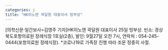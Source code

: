 ```yaml
---
categories: j
title: "HK이노엔 곽달원 대표이사 빙부상"
---
```

[의학신문·일간보사=김영주 기자]HK이노엔 곽달원 대표이사 25일 빙부상. 빈소: 경상북도포항의료원 장례식장 1호실(2층), 발인: 9월27일 오전 7시, 연락처 : 054-245-0444(포항의료원 장례식장). *코로나19로 가족장 진행 따라 조문 정중히 사절.